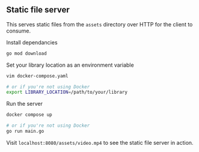 ## Static file server

This serves static files from the `assets` directory over HTTP for the client to consume.

Install dependancies

```bash
go mod download
```

Set your library location as an environment variable

```bash
vim docker-compose.yaml

# or if you're not using Docker
export LIBRARY_LOCATION=/path/to/your/library
```

Run the server

```bash
docker compose up

# or if you're not using Docker
go run main.go
```

Visit `localhost:8080/assets/video.mp4` to see the static file server in action.
